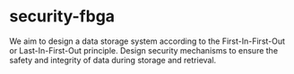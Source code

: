 # security-fbga
We aim to design a data storage system according to the First-In-First-Out or Last-In-First-Out principle. Design security mechanisms to ensure the safety and integrity of data during storage and retrieval.
